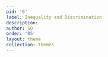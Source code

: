 ```yaml
---
pid: '6'
label: Inequality and Discrimination
description:
author: SO
order: '05'
layout: theme
collection: themes
---
```

